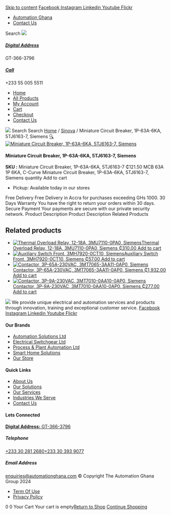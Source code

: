 [Skip to content](https://store.automationghana.com/product/miniature-circuit-breaker-1p-63a-6ka-5tj6163-7-siemens/#content)
[ Facebook ](https://www.facebook.com/automationgh/) [ Instagram ](https://www.instagram.com/automationgh/) [ Linkedin ](https://www.linkedin.com/company/the-automation-ghana-limited/) [ Youtube ](https://www.youtube.com/channel/UCurrRDUSm5oIW39VXjn1u0w) [ Flickr ](https://www.flickr.com/photos/181794037@N07/)
  * [ Automation Ghana ](https://automationghana.com)
  * [ Contact Us ](https://store.automationghana.com/contact/)


Search
[ ![](https://store.automationghana.com/wp-content/uploads/2024/04/Website-TAGG-Logo-BLUE.png) ](https://store.automationghana.com/)
[ ](https://maps.app.goo.gl/m4xeaagWCNbLk4jM6)
#####  [ Digital Address ](https://maps.app.goo.gl/m4xeaagWCNbLk4jM6)
GT-366-3796 
[ ](tel:+233550055511)
#####  [ Call ](tel:+233550055511)
+233 55 005 5511 
  * [Home](https://store.automationghana.com/)
  * [All Products](https://store.automationghana.com/shop/)
  * [My Account](https://store.automationghana.com/my-account/)
  * [Cart](https://store.automationghana.com/cart/)
  * [Checkout](https://store.automationghana.com/checkout/)
  * [Contact Us](https://store.automationghana.com/contact/)


[![](https://store.automationghana.com/wp-content/uploads/2024/04/AutomationGhana_logo_white.png)](https://store.automationghana.com)
Search
Search
[Home](https://store.automationghana.com) / [Sinova](https://store.automationghana.com/product-category/sinova-siemens/) / Miniature Circuit Breaker, 1P-63A-6KA, 5TJ6163-7, Siemens
[🔍](https://store.automationghana.com/product/miniature-circuit-breaker-1p-63a-6ka-5tj6163-7-siemens/)
[![Miniature Circuit Breaker, 1P-63A-6KA, 5TJ6163-7, Siemens](https://store.automationghana.com/wp-content/uploads/2025/03/Miniature-Circuit-Breaker-600x400.jpg)](https://store.automationghana.com/wp-content/uploads/2025/03/Miniature-Circuit-Breaker.jpg)
####  Miniature Circuit Breaker, 1P-63A-6KA, 5TJ6163-7, Siemens 
**SKU :** Miniature Circuit Breaker, 1P-63A-6KA, 5TJ6163-7 
₵121.50
MCB 63A 1P 6KA, C-Curve
Miniature Circuit Breaker, 1P-63A-6KA, 5TJ6163-7, Siemens quantity
Add to cart
  * Pickup: Available today in our stores


Free Delivery 
Free Delivery in Accra for purchases exceeding GHs 1000. 
30 Days Warranty 
You have the right to return your orders within 30 days. 
Secure Payment 
Your payments are secure with our private security network. 
Product Description
Product Description
Related Products 
## Related products
  * [![Thermal Overload Relay, 12-18A, 3MU7110-0PA0, Siemens](https://store.automationghana.com/wp-content/uploads/2025/03/thermal-overload-300x300.png)Thermal Overload Relay, 12-18A, 3MU7110-0PA0, Siemens ₵310.00 ](https://store.automationghana.com/product/thermal-overload-relay-12-18a-3mu7110-0pa0-siemens/)
[Add to cart](https://store.automationghana.com/product/miniature-circuit-breaker-1p-63a-6ka-5tj6163-7-siemens/?add-to-cart=24510)
  * [![Auxiliary Switch Front, 3MH7920-0CT10, Siemens](https://store.automationghana.com/wp-content/uploads/2025/03/Aux-Switch-Front-300x300.jpg)Auxiliary Switch Front, 3MH7920-0CT10, Siemens ₵57.00 ](https://store.automationghana.com/product/auxiliary-switch-front-3mh7920-0ct10-siemens/)
[Add to cart](https://store.automationghana.com/product/miniature-circuit-breaker-1p-63a-6ka-5tj6163-7-siemens/?add-to-cart=24499)
  * [![Contactor, 3P-65A-230VAC, 3MT7065-3AA11-0AP0, Siemens](https://store.automationghana.com/wp-content/uploads/2025/03/P_IN01_XX_00058i.jpg)Contactor, 3P-65A-230VAC, 3MT7065-3AA11-0AP0, Siemens ₵1,932.00 ](https://store.automationghana.com/product/contactor-3p-65a-230vac-3mt7065-3aa11-0ap0-siemens/)
[Add to cart](https://store.automationghana.com/product/miniature-circuit-breaker-1p-63a-6ka-5tj6163-7-siemens/?add-to-cart=24491)
  * [![Contactor, 3P-9A-230VAC, 3MT7010-0AA10-0AP0, Siemens](https://store.automationghana.com/wp-content/uploads/2025/03/P_IN01_XX_00058i.jpg)Contactor, 3P-9A-230VAC, 3MT7010-0AA10-0AP0, Siemens ₵277.00 ](https://store.automationghana.com/product/contactor-3p-9a-230vac-3mt7010-0aa10-0ap0-siemens-2/)
[Add to cart](https://store.automationghana.com/product/miniature-circuit-breaker-1p-63a-6ka-5tj6163-7-siemens/?add-to-cart=24483)


![](https://store.automationghana.com/wp-content/uploads/2024/04/AutomationGhana_logo_white.png)
We provide unique electrical and automation services and products through innovation, training and exceptional customer service.
[ Facebook ](https://www.facebook.com/automationgh/) [ Instagram ](https://www.instagram.com/automationgh/) [ Linkedin ](https://www.linkedin.com/company/the-automation-ghana-limited/) [ Youtube ](https://www.youtube.com/channel/UCurrRDUSm5oIW39VXjn1u0w) [ Flickr ](https://www.flickr.com/photos/181794037@N07/)
#### Our Brands
  * [ Automation Solutions Ltd ](https://store.automationghana.com/product/miniature-circuit-breaker-1p-63a-6ka-5tj6163-7-siemens/)
  * [ Electrical Switchgear Ltd ](https://store.automationghana.com/product/miniature-circuit-breaker-1p-63a-6ka-5tj6163-7-siemens/)
  * [ Process & Plant Automation Ltd ](https://store.automationghana.com/product/miniature-circuit-breaker-1p-63a-6ka-5tj6163-7-siemens/)
  * [ Smart Home Solutions ](https://store.automationghana.com/product/miniature-circuit-breaker-1p-63a-6ka-5tj6163-7-siemens/)
  * [ Our Store ](https://store.automationghana.com/product/miniature-circuit-breaker-1p-63a-6ka-5tj6163-7-siemens/)


#### Quick Links
  * [ About Us ](https://store.automationghana.com/product/miniature-circuit-breaker-1p-63a-6ka-5tj6163-7-siemens/)
  * [ Our Solutions ](https://store.automationghana.com/product/miniature-circuit-breaker-1p-63a-6ka-5tj6163-7-siemens/)
  * [ Our Services ](https://store.automationghana.com/product/miniature-circuit-breaker-1p-63a-6ka-5tj6163-7-siemens/)
  * [ Industries We Serve ](https://store.automationghana.com/product/miniature-circuit-breaker-1p-63a-6ka-5tj6163-7-siemens/)
  * [ Contact Us ](https://store.automationghana.com/product/miniature-circuit-breaker-1p-63a-6ka-5tj6163-7-siemens/)


#### Lets Connected
[**Digital Address:** GT-366-3796](https://maps.app.goo.gl/m4xeaagWCNbLk4jM6)
#####  Telephone 
[ +233 30 281 2680](tel:+233302812680)[+233 30 393 9077](https://store.automationghana.com/product/miniature-circuit-breaker-1p-63a-6ka-5tj6163-7-siemens/+233303939077)
#####  Email Address 
enquiries@automationghana.com 
© Copyright The Automation Ghana Group 2024
  * [ Term Of Use ](https://store.automationghana.com/product/miniature-circuit-breaker-1p-63a-6ka-5tj6163-7-siemens/)
  * [ Privacy Policy ](https://store.automationghana.com/product/miniature-circuit-breaker-1p-63a-6ka-5tj6163-7-siemens/)


0
0
Your Cart
Your cart is empty[Return to Shop](https://store.automationghana.com/shop/)
[Continue Shopping](https://store.automationghana.com/product/miniature-circuit-breaker-1p-63a-6ka-5tj6163-7-siemens/)
